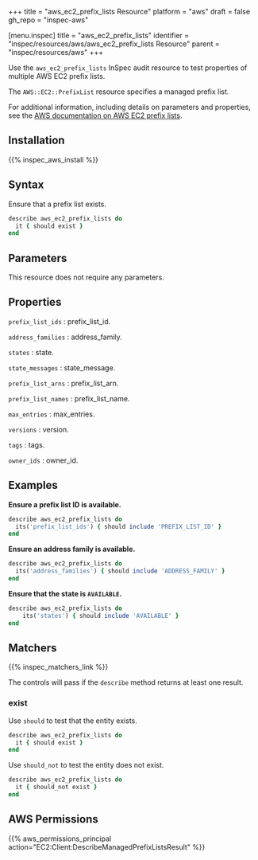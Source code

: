 +++
title = "aws_ec2_prefix_lists Resource"
platform = "aws"
draft = false
gh_repo = "inspec-aws"

[menu.inspec]
title = "aws_ec2_prefix_lists"
identifier = "inspec/resources/aws/aws_ec2_prefix_lists Resource"
parent = "inspec/resources/aws"
+++

Use the `aws_ec2_prefix_lists` InSpec audit resource to test properties of multiple AWS EC2 prefix lists.

The `AWS::EC2::PrefixList` resource specifies a managed prefix list.

For additional information, including details on parameters and properties, see the [AWS documentation on AWS EC2 prefix lists](https://docs.aws.amazon.com/AWSCloudFormation/latest/UserGuide/aws-resource-ec2-prefixlist.html).

## Installation

{{% inspec_aws_install %}}

## Syntax

Ensure that a prefix list exists.

```ruby
describe aws_ec2_prefix_lists do
  it { should exist }
end
```

## Parameters

This resource does not require any parameters.

## Properties

`prefix_list_ids`
: prefix_list_id.

`address_families`
: address_family.

`states`
: state.

`state_messages`
: state_message.

`prefix_list_arns`
: prefix_list_arn.

`prefix_list_names`
: prefix_list_name.

`max_entries`
: max_entries.

`versions`
: version.

`tags`
: tags.

`owner_ids`
: owner_id.

## Examples

**Ensure a prefix list ID is available.**

```ruby
describe aws_ec2_prefix_lists do
  its('prefix_list_ids') { should include 'PREFIX_LIST_ID' }
end
```

**Ensure an address family is available.**

```ruby
describe aws_ec2_prefix_lists do
  its('address_families') { should include 'ADDRESS_FAMILY' }
end
```

**Ensure that the state is `AVAILABLE`.**

```ruby
describe aws_ec2_prefix_lists do
    its('states') { should include 'AVAILABLE' }
end
```

## Matchers

{{% inspec_matchers_link %}}

The controls will pass if the `describe` method returns at least one result.

### exist

Use `should` to test that the entity exists.

```ruby
describe aws_ec2_prefix_lists do
  it { should exist }
end
```

Use `should_not` to test the entity does not exist.

```ruby
describe aws_ec2_prefix_lists do
  it { should_not exist }
end
```

## AWS Permissions

{{% aws_permissions_principal action="EC2:Client:DescribeManagedPrefixListsResult" %}}

